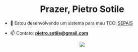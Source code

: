 <h1 align="center">Prazer, Pietro Sotile</h1>

- 🔭 Estou desenvolvendo um sistema para meu TCC: [SEPAIS](https://github.com/garzuze/SEPAIS)

- 📫 Contato: **pietro.sotile@gmail.com**

<p align="center">
  <a href="https://skillicons.dev">
    <img src="https://skillicons.dev/icons?i=js,php,tailwind,mysqk"/>
  </a>
</p>

